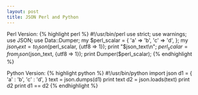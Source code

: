 ```yaml
---
layout: post
title: JSON Perl and Python
---
```


Perl Version:
{% highlight perl %}
#!/usr/bin/perl
use strict;
use warnings;
use JSON;
use Data::Dumper;
my $perl_scalar = {
    'a' => 'b',
    'c' => 'd',
};
my $json_text = to_json ($perl_scalar, {utf8 => 1});
print "$json_text\n";
$perl_scalar = from_json ($json_text, {utf8  => 1});
print Dumper($perl_scalar);
{% endhighlight %}

Python Version:
{% highlight python %}
#!/usr/bin/python
import json
d1 = {
    'a' : 'b',
    'c' : 'd',
}
text = json.dumps(d1)
print text
d2 = json.loads(text)
print d2
print d1 == d2
{% endhighlight %}